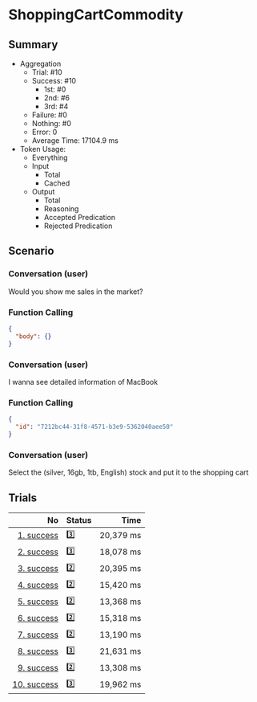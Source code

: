 # ShoppingCartCommodity
## Summary
  - Aggregation
    - Trial: #10
    - Success: #10
      - 1st: #0
      - 2nd: #6
      - 3rd: #4
    - Failure: #0
    - Nothing: #0
    - Error: 0
    - Average Time: 17104.9 ms
  - Token Usage:
    - Everything
    - Input
      - Total
      - Cached
    - Output
      - Total
      - Reasoning
      - Accepted Predication
      - Rejected Predication

## Scenario
### Conversation (user)
Would you show me sales in the market?

### Function Calling
```json
{
  "body": {}
}
```

### Conversation (user)
I wanna see detailed information of MacBook

### Function Calling
```json
{
  "id": "7212bc44-31f8-4571-b3e9-5362040aee50"
}
```

### Conversation (user)
Select the (silver, 16gb, 1tb, English) stock and put it to the shopping cart

## Trials
No | Status | Time
---:|:-------|------:
[1. success](./trials/1.success.json) | 3️⃣ | 20,379 ms
[2. success](./trials/2.success.json) | 3️⃣ | 18,078 ms
[3. success](./trials/3.success.json) | 2️⃣ | 20,395 ms
[4. success](./trials/4.success.json) | 2️⃣ | 15,420 ms
[5. success](./trials/5.success.json) | 2️⃣ | 13,368 ms
[6. success](./trials/6.success.json) | 2️⃣ | 15,318 ms
[7. success](./trials/7.success.json) | 2️⃣ | 13,190 ms
[8. success](./trials/8.success.json) | 3️⃣ | 21,631 ms
[9. success](./trials/9.success.json) | 2️⃣ | 13,308 ms
[10. success](./trials/10.success.json) | 3️⃣ | 19,962 ms